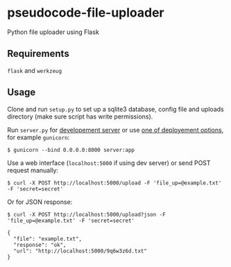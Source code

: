 # pseudocode-file-uploader
Python file uploader using Flask

## Requirements
`flask` and `werkzeug`

## Usage
Clone and run `setup.py` to set up a sqlite3 database, config file and uploads directory (make sure script has write permissions).

Run `server.py` for [developement server](http://flask.pocoo.org/docs/1.0/server/) or use [one of deployement options](http://flask.pocoo.org/docs/0.12/deploying/#deployment),
for example `gunicorn`:
```
$ gunicorn --bind 0.0.0.0:8000 server:app
```

Use a web interface (`localhost:5000` if using dev server) or send POST request manually:
```
$ curl -X POST http://localhost:5000/upload -F 'file_up=@example.txt' -F 'secret=secret'
```
Or for JSON response:
```
$ curl -X POST http://localhost:5000/upload?json -F 'file_up=@example.txt' -F 'secret=secret'

{
  "file": "example.txt", 
  "response": "ok", 
  "url": "http://localhost:5000/9q6w3z6d.txt"
}
```
